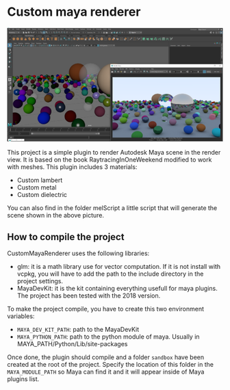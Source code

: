 # Custom maya renderer

![picture](./img/customMayaRenderer.PNG)

This project is a simple plugin to render Autodesk Maya scene in the render view. It is based on the book RaytracingInOneWeekend modified to work with meshes.
This plugin includes 3 materials:
 - Custom lambert
 - Custom metal
 - Custom dielectric
 
You can also find in the folder melScript a little script that will generate the scene shown in the above picture.
 
## How to compile the project
 
CustomMayaRenderer uses the following libraries:
 - glm: it is a math library use for vector computation. If it is not install with vcpkg, you will have to add the path to the include directory in the project settings.
 - MayaDevKit: it is the kit containing everything usefull for maya plugins. The project has been tested with the 2018 version.

To make the project compile, you have to create this two environment variables:
 - ```MAYA_DEV_KIT_PATH```: path to the MayaDevKit
 - ```MAYA_PYTHON_PATH```: path to the python module of maya. Usually in MAYA_PATH/Python/Lib/site-packages

 Once done, the plugin should compile and a folder ```sandbox``` have been created at the root of the project. Specify the location of this folder in the ```MAYA_MODULE_PATH``` so Maya can find it and it will appear inside of Maya plugins list.